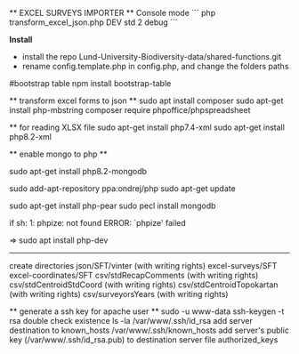 
** EXCEL SURVEYS IMPORTER **
Console mode 
´´´
php transform_excel_json.php DEV std 2 debug
´´´

**Install**
 - install the repo Lund-University-Biodiversity-data/shared-functions.git
 - rename config.template.php in config.php, and change the folders paths
 

#bootstrap table 
npm install bootstrap-table

** transform excel forms to json **
sudo apt install composer
sudo apt-get install php-mbstring
composer require phpoffice/phpspreadsheet

** for reading XLSX file
sudo apt-get install php7.4-xml
sudo apt-get install php8.2-xml

** enable mongo to php **


sudo apt-get install php8.2-mongodb


sudo add-apt-repository ppa:ondrej/php
sudo apt-get update

sudo apt-get install php-pear
sudo pecl install mongodb


if 
sh: 1: phpize: not found
ERROR: `phpize' failed

=> 
sudo apt install php-dev

****

create directories
json/SFT/vinter (with writing rights)
excel-surveys/SFT
excel-coordinates/SFT
csv/stdRecapComments (with writing rights)
csv/stdCentroidStdCoord (with writing rights)
csv/stdCentroidTopokartan (with writing rights)
csv/surveyorsYears (with writing rights)

** generate a ssh key for apache user **
sudo -u www-data ssh-keygen -t rsa
double check existence 
ls -la /var/www/.ssh/id_rsa
add server destination to known_hosts
/var/www/.ssh/known_hosts
add server's public key (/var/www/.ssh/id_rsa.pub) to destination server file authorized_keys

